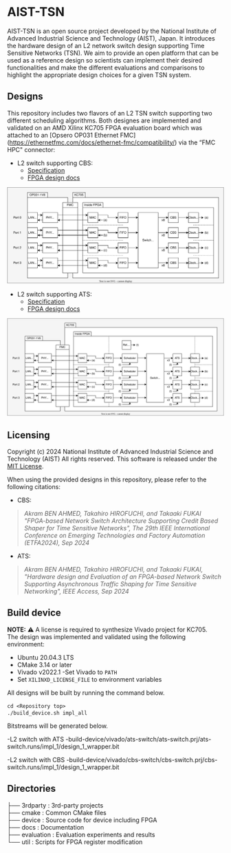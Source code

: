 # AIST-TSN
AIST-TSN is an open source project developed by the National Institute of Advanced Industrial Science and Technology (AIST), Japan.
It introduces the hardware design of an L2 network switch design supporting Time Sensitive Networks (TSN). 
We aim to provide an open platform that can be used as a reference design so scientists can implement their desired functionalities and make the different evaluations and comparisons to highlight the appropriate design choices for a given TSN system.

## Designs
This repository includes two flavors of an L2 TSN switch supporting two different scheduling algorithms. Both designes are implemented and validated on an AMD Xilinx KC705 FPGA evaluation board which was attached to an [Opsero OP031 Ethernet FMC] (https://ethernetfmc.com/docs/ethernet-fmc/compatibility/) via the “FMC HPC" connector:

- L2 switch supporting CBS:
  - [Specification]()
  - [FPGA design docs]()

    
![alt text](https://github.com/CCIRT/aist-tsn/blob/main/overwiew_cbs-switch.drawio.svg)  


- L2 switch supporting ATS:
  - [Specification]()
  - [FPGA design docs]()


    
![alt text](https://github.com/CCIRT/aist-tsn/blob/main/overwiew_ats-switch.drawio.svg)  

## Licensing
Copyright (c) 2024 National Institute of Advanced Industrial Science and Technology (AIST)
All rights reserved.
This software is released under the [MIT License](https://github.com/CCIRT/aist-tsn/blob/main/LICENSE).

When using the provided designs in this repository, please refer to the following citations:
- CBS:
> _Akram BEN AHMED, Takahiro HIROFUCHI, and Takaaki FUKAI "FPGA-based Network Switch Architecture Supporting Credit Based Shaper for Time Sensitive Networks", The 29th IEEE International Conference on Emerging Technologies and Factory Automation (ETFA2024), Sep 2024_

- ATS:
> _Akram BEN AHMED, Takahiro HIROFUCHI, and Takaaki FUKAI, "Hardware design and Evaluation of an FPGA-based Network Switch Supporting Asynchronous Traffic Shaping for Time Sensitive Networking", IEEE Access, Sep 2024_
 
## Build device
**NOTE:** ⚠️ A license is required to synthesize Vivado project for KC705.  
The design was implemented and validated using the following environment:
- Ubuntu 20.04.3 LTS
- CMake 3.14 or later
- Vivado v2022.1
  -Set Vivado to ```PATH```
- Set ```XILINXD_LICENSE_FILE``` to environment variables


All designs will be built by running the command below.
```
cd <Repository top>
./build_device.sh impl_all
```

Bitstreams will be generated below.

-L2 switch with ATS
  -build-device/vivado/ats-switch/ats-switch.prj/ats-switch.runs/impl_1/design_1_wrapper.bit

-L2 switch with CBS
  -build-device/vivado/cbs-switch/cbs-switch.prj/cbs-switch.runs/impl_1/design_1_wrapper.bit

## Directories
├── 3rdparty   : 3rd-party projects  
├── cmake      : Common CMake files  
├── device     : Source code for device including FPGA  
├── docs       : Documentation  
├── evaluation : Evaluation experiments and results  
└── util       : Scripts for FPGA register modification  

